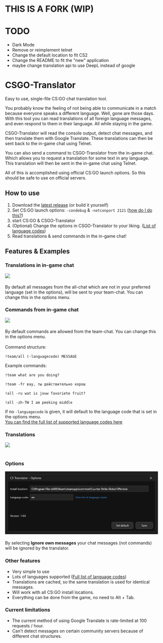 # THIS IS A FORK (WIP)

# TODO

- Dark Mode
- Remove or reimplement telnet
- Change the default location to fit CS2
- Change the README to fit the "new" application
- maybe change translation api to use DeepL instead of google

# CSGO-Translator
Easy to use, single-file CS:GO chat translation tool. 

You probably know the feeling of not being able to communicate in a match because everyone speaks a different language.
Well, gone are those days. With this tool you can read translations of all foreign language messages, and even respond to them in their language. All while staying in the game.

CSGO-Translator will read the console output, detect chat messages, and then translate them with Google Translate. These translations can then be sent back to the in-game chat using Telnet.

You can also send a command to CSGO-Translator from the in-game chat. Which allows you to request a translation for some text in any language. This translation will then be sent in the in-game chat using Telnet.

All of this is accomplished using official CS:GO launch options. So this should be safe to use on official servers.

## How to use

1. Download the [latest release](https://github.com/NiekNijland/CSGO-Translator/releases) (or build it yourself)
2. Set CS:GO launch options: `-condebug` & `-netconport 2121` ([how do I do this?](https://support.steampowered.com/kb_article.php?ref=1040-JWMT-2947)) 
3. start CS:GO & CSGO-Translator
4. (Optional) Change the options in CSGO-Translator to your liking. ([List of language codes](https://cloud.google.com/translate/docs/languages))
5. Read translations & send commands in the in-game chat!

## Features & Examples

### Translations in in-game chat
![](img/translation-to-chat.png)<br /><br />
By default all messages from the all-chat which are not in your preferred language (set in the options), will be sent to your team-chat.
You can change this in the options menu.

### Commands from in-game chat
![](img/command.png)<br /><br />
By default commands are allowed from the team-chat. You can change this in the options menu.<br /><br />
Command structure:<br />
```
!team/all (-languagecode) MESSAGE
```

Example commands:<br />
```
!team what are you doing?
```
```
!team -fr вау, ты действительно хорош 
```
```
!all -ru wat is jouw favoriete fruit?
```
```
!all -zh-TW I am peeking middle
```
If no `-languagecode` is given, it will default to the language code that is set in the options menu.<br />
[You can find the full list of supported language codes here](https://cloud.google.com/translate/docs/languages)

### Translations
![](img/translations-in-app.png)<br /><br />


### Options
![](img/options.png)<br /><br />
By selecting __Ignore own messages__ your chat messages (not commands) will be ignored by the translator. 

### Other features
* Very simple to use
* Lots of languages supported ([Full list of language codes](https://cloud.google.com/translate/docs/languages))
* Translations are cached, so the same translation is used for identical messages.
* Will work with all CS:GO install locations.
* Everything can be done from the game, no need to Alt + Tab.

### Current limitations
* The current method of using Google Translate is rate-limited at 100 requests / hour.
* Can't detect messages on certain community servers because of different chat structures.
